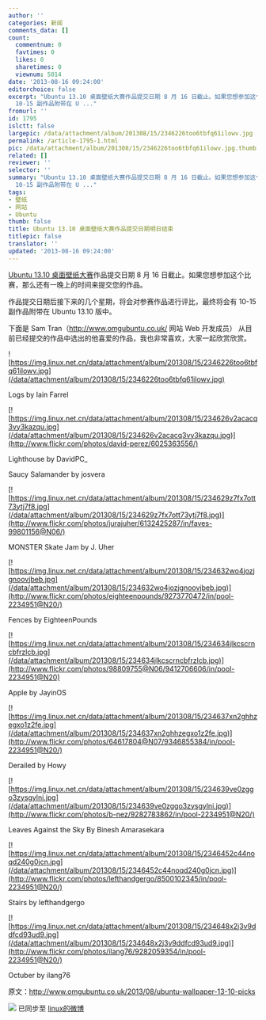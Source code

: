 ```yaml
---
author: ''
categories: 新闻
comments_data: []
count:
  commentnum: 0
  favtimes: 0
  likes: 0
  sharetimes: 0
  viewnum: 5014
date: '2013-08-16 09:24:00'
editorchoice: false
excerpt: "Ubuntu 13.10 桌面壁纸大赛作品提交日期 8 月 16 日截止。如果您想参加这个比赛，那么还有一晚上的时间来提交您的作品。\r\n作品提交日期后接下来的几个星期，将会对参赛作品进行评比，最终将会有
  10-15 副作品附带在 U ..."
fromurl: ''
id: 1795
islctt: false
largepic: /data/attachment/album/201308/15/2346226too6tbfq61ilowv.jpg
permalink: /article-1795-1.html
pic: /data/attachment/album/201308/15/2346226too6tbfq61ilowv.jpg.thumb.jpg
related: []
reviewer: ''
selector: ''
summary: "Ubuntu 13.10 桌面壁纸大赛作品提交日期 8 月 16 日截止。如果您想参加这个比赛，那么还有一晚上的时间来提交您的作品。\r\n作品提交日期后接下来的几个星期，将会对参赛作品进行评比，最终将会有
  10-15 副作品附带在 U ..."
tags:
- 壁纸
- 网站
- Ubuntu
thumb: false
title: Ubuntu 13.10 桌面壁纸大赛作品提交日期明日结束
titlepic: false
translator: ''
updated: '2013-08-16 09:24:00'
---
```


[Ubuntu 13.10 桌面壁纸大赛](thread/11068/1/1/)作品提交日期 8 月 16 日截止。如果您想参加这个比赛，那么还有一晚上的时间来提交您的作品。


作品提交日期后接下来的几个星期，将会对参赛作品进行评比，最终将会有 10-15 副作品附带在 Ubuntu 13.10 版中。


下面是 Sam Tran（http://www.omgubuntu.co.uk/ 网站 Web 开发成员） 从目前已经提交的作品中选出的他喜爱的作品，我也非常喜欢，大家一起欣赏欣赏。


![https://img.linux.net.cn/data/attachment/album/201308/15/2346226too6tbfq61ilowv.jpg](/data/attachment/album/201308/15/2346226too6tbfq61ilowv.jpg)


Logs by Iain Farrel


[![https://img.linux.net.cn/data/attachment/album/201308/15/234626v2acacq3vy3kazqu.jpg](/data/attachment/album/201308/15/234626v2acacq3vy3kazqu.jpg)](http://www.flickr.com/photos/david-perez/6025363556/)


Lighthouse by DavidPC\_


Saucy Salamander by josvera


[![https://img.linux.net.cn/data/attachment/album/201308/15/234629z7fx7ott73ytj7f8.jpg](/data/attachment/album/201308/15/234629z7fx7ott73ytj7f8.jpg)](http://www.flickr.com/photos/jurajuher/6132425287/in/faves-99801156@N06/)


MONSTER Skate Jam by J. Uher


[![https://img.linux.net.cn/data/attachment/album/201308/15/234632wo4jozjgnoovjbeb.jpg](/data/attachment/album/201308/15/234632wo4jozjgnoovjbeb.jpg)](http://www.flickr.com/photos/eighteenpounds/9273770472/in/pool-2234951@N20/)


Fences by EighteenPounds


[![https://img.linux.net.cn/data/attachment/album/201308/15/234634jlkcscrncbfrzlcb.jpg](/data/attachment/album/201308/15/234634jlkcscrncbfrzlcb.jpg)](http://www.flickr.com/photos/98809755@N06/9412706606/in/pool-2234951@N20)


Apple by JayinOS


[![https://img.linux.net.cn/data/attachment/album/201308/15/234637xn2ghhzegxo1z2fe.jpg](/data/attachment/album/201308/15/234637xn2ghhzegxo1z2fe.jpg)](http://www.flickr.com/photos/64617804@N07/9346855384/in/pool-2234951@N20/)


Derailed by Howy


[![https://img.linux.net.cn/data/attachment/album/201308/15/234639ve0zggo3zysgylni.jpg](/data/attachment/album/201308/15/234639ve0zggo3zysgylni.jpg)](http://www.flickr.com/photos/b-nez/9282783862/in/pool-2234951@N20/)


Leaves Against the Sky By Binesh Amarasekara


[![https://img.linux.net.cn/data/attachment/album/201308/15/2346452c44noqd240g0jcn.jpg](/data/attachment/album/201308/15/2346452c44noqd240g0jcn.jpg)](http://www.flickr.com/photos/lefthandgergo/8500102345/in/pool-2234951@N20/)


Stairs by lefthandgergo


[![https://img.linux.net.cn/data/attachment/album/201308/15/234648x2j3v9ddfcd93ud9.jpg](/data/attachment/album/201308/15/234648x2j3v9ddfcd93ud9.jpg)](http://www.flickr.com/photos/ilang76/9282059354/in/pool-2234951@N20/)


Octuber by ilang76


原文：http://www.omgubuntu.co.uk/2013/08/ubuntu-wallpaper-13-10-picks


![](https://img.linux.net.cn/xwb/images/bgimg/icon_logo.png) 已同步至 [linux的微博](http://weibo.com/1772191555)